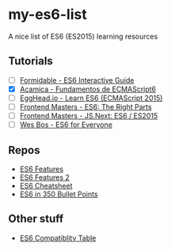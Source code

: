 # my-es6-list
A nice list of ES6 (ES2015) learning resources

## Tutorials
* [ ] [Formidable - ES6 Interactive Guide](http://stack.formidable.com/es6-interactive-guide/#/)
* [x] [Acamica - Fundamentos de ECMAScript6](https://www.acamica.com/cursos/134/es6-inicial)
* [ ] [EggHead.io - Learn ES6 (ECMAScript 2015)](https://egghead.io/courses/learn-es6-ecmascript-2015)
* [ ] [Frontend Masters - ES6: The Right Parts](https://frontendmasters.com/courses/es6-right-parts/)
* [ ] [Frontend Masters - JS.Next: ES6 / ES2015](https://frontendmasters.com/courses/jsnext-es6/)
* [ ] [Wes Bos - ES6 for Everyone](https://es6.io/)

## Repos
- [ES6 Features](https://github.com/lukehoban/es6features)
- [ES6 Features 2](https://github.com/rse/es6-features/)
- [ES6 Cheatsheet](https://github.com/DrkSephy/es6-cheatsheet)
- [ES6 in 350 Bullet Points](https://github.com/bevacqua/es6)

## Other stuff
- [ES6 Compatiblity Table](http://kangax.github.io/compat-table/es6/)



